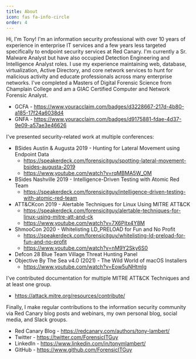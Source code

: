 ```yaml
---
title: About
icon: fas fa-info-circle
order: 4
---
```


Hi, I'm Tony! I'm an information security professional with over 10 years of experience in enterprise IT services and a few years less targeted specifically to endpoint security services at Red Canary. I'm currently a Sr. Malware Analyst but have also occupied Detection Engineering and Intelligence Analyst roles. I use my experience maintaining web, database, virtualization, Active Directory, and core network services to hunt for malicious activity and educate professionals across many enterprise networks. I've completed a Masters of Digital Forensic Science from Champlain College and am a GIAC Certified Computer and Network Forensic Analyst.

- GCFA - <https://www.youracclaim.com/badges/d3228667-217d-4b80-a185-17f24a6038d4>
- GNFA - <https://www.youracclaim.com/badges/d9175881-fdae-4d37-9e09-a57ae3e46626>

I've presented security-related work at multiple conferences:

- BSides Austin & Augusta 2019 - Hunting for Lateral Movement using Endpoint Data
  - <https://speakerdeck.com/forensicitguy/spotting-lateral-movement-bsides-augusta-2019>
  - <https://www.youtube.com/watch?v=rqMBMA5W_OM>
- BSides Nashville 2019 - Intelligence-Driven Testing with Atomic Red Team
  - <https://speakerdeck.com/forensicitguy/intelligence-driven-testing-with-atomic-red-team>
- ATT&CKcon 2019 - Alertable Techniques for Linux Using MITRE ATT&CK
  - <https://speakerdeck.com/forensicitguy/alertable-techniques-for-linux-using-mitre-att-and-ck>
  - <https://www.youtube.com/watch?v=7X6Pjtx4Y8M>
- ShmooCon 2020 - Whitelisting LD_PRELOAD for Fun and No Profit
  - <https://speakerdeck.com/forensicitguy/whitelisting-ld-preload-for-fun-and-no-profit>
  - <https://www.youtube.com/watch?v=nM9Y2Sky6S0>
- Defcon 28 Blue Team Village Threat Hunting Panel
- Objective By The Sea v4.0 (2021) - The Wild World of macOS Installers
  - <https://www.youtube.com/watch?v=Eow5uNHtmIg>

I've contributed documentation for multiple MITRE ATT&CK Techniques and at least one group.

- <https://attack.mitre.org/resources/contribute/>

Finally, I make regular contributions to the information security community via Red Canary blog posts and webinars, my own personal blog, social media, and Slack groups.

- Red Canary Blog - <https://redcanary.com/authors/tony-lambert/>
- Twitter - <https://twitter.com/ForensicITGuy>
- LinkedIn - <https://www.linkedin.com/in/tonymlambert/>
- GitHub - <https://www.github.com/ForensicITGuy>
